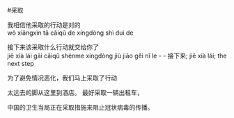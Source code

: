 #采取

我相信他采取的行动是对的\
wǒ xiāngxìn tā cǎiqǔ de xíngdòng shì duì de

接下来该采取什么行动就交给你了\
jiē xià lái gāi cǎiqǔ shénme xíngdòng jiù jiāo gěi nǐ le
    -
    - 接下来; jiē xià lái; the next step

为了避免情况恶化，我们马上采取了行动

太远去的脚从这里到酒店。 最好采取一辆出租车，

中国的卫生当局正在采取措施来阻止冠状病毒的传播。

